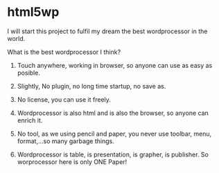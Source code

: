 html5wp
=======
I will start this project to fulfil my dream the best wordprocessor in the world.<p>
What is the best wordprocessor I think?<p>
1.  Touch anywhere, working in browser, so anyone can use as easy as posible.<p>
2. Slightly, No plugin, no long time startup, no save as.<p>
3.  No license, you can use it freely.<p>
4. Wordprocessor is also html and is also the browser, so anyone can enrich it.<p>
5. No tool, as we using pencil and paper, you never use toolbar, menu, format,...so many garbage things.<p>
6. Wordprocessor is table, is presentation, is grapher, is publisher. So worprocessor here is only ONE Paper!<p>
